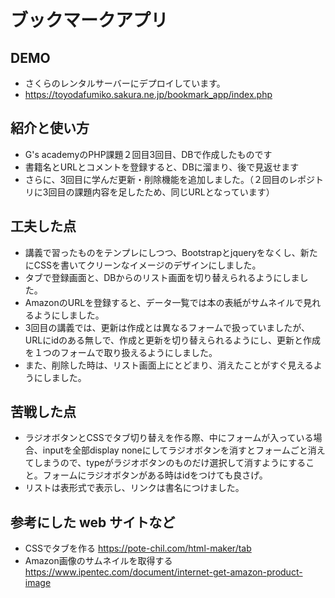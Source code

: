 # ブックマークアプリ

## DEMO

  - さくらのレンタルサーバーにデプロイしています。
  - https://toyodafumiko.sakura.ne.jp/bookmark_app/index.php

## 紹介と使い方

  - G's academyのPHP課題２回目3回目、DBで作成したものです
  - 書籍名とURLとコメントを登録すると、DBに溜まり、後で見返せます
  - さらに、3回目に学んだ更新・削除機能を追加しました。（２回目のレポジトリに3回目の課題内容を足したため、同じURLとなっています）

## 工夫した点

  - 講義で習ったものをテンプレにしつつ、Bootstrapとjqueryをなくし、新たにCSSを書いてクリーンなイメージのデザインにしました。
  - タブで登録画面と、DBからのリスト画面を切り替えられるようにしました。
  - AmazonのURLを登録すると、データ一覧では本の表紙がサムネイルで見れるようにしました。
  - 3回目の講義では、更新は作成とは異なるフォームで扱っていましたが、URLにidのある無しで、作成と更新を切り替えられるようにし、更新と作成を１つのフォームで取り扱えるようにしました。
  - また、削除した時は、リスト画面上にとどまり、消えたことがすぐ見えるようにしました。

## 苦戦した点

  - ラジオボタンとCSSでタブ切り替えを作る際、中にフォームが入っている場合、inputを全部display noneにしてラジオボタンを消すとフォームごと消えてしまうので、typeがラジオボタンのものだけ選択して消すようにすること。フォームにラジオボタンがある時はidをつけても良さげ。
  - リストは表形式で表示し、リンクは書名につけました。

## 参考にした web サイトなど

  - CSSでタブを作る
    https://pote-chil.com/html-maker/tab
- Amazon画像のサムネイルを取得する
    https://www.ipentec.com/document/internet-get-amazon-product-image



